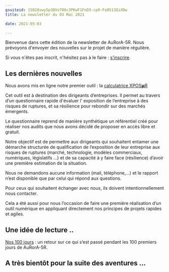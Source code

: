 ```yaml
---
gsuiteid: 1SO28swy5p3QVo786c3PKwF1FnD3-cp0-Fo0513QiXDw
title: La newsletter du 03 Mai 2021

date: 2021-05-03

---
```


Bienvenue dans cette édition de la newsletter de AuRorA-5R. Nous prévoyons d'envoyer des nouvelles sur le projet de manière régulière.

Si vous n'êtes pas inscrit, n'hésitez pas à le faire : [s’inscrire](https://www.google.com/url?q=https://aurora-5r.fr/inscription/&sa=D&source=editors&ust=1622280615805000&usg=AOvVaw0dx-GAq_clo0guKUBAylyd).

Les dernières nouvelles
-----------------------

Nous avons mis en ligne notre premier outil : la [calculatrice XPOS𝝻R](https://www.google.com/url?q=https://xposur.aurora-5r.fr/dashboard&sa=D&source=editors&ust=1622280615806000&usg=AOvVaw3naqHUCbMWu5Bwa6DIY0oD) 

Cet outil est à destination des dirigeants d’entreprises. Il permet au travers d’un questionnaire rapide d'évaluer l’ exposition de l’entreprise à des risques de ruptures, et sa résilience pour rebondir sur des marchés émergents.

Le questionnaire reprend de manière synthétique un référentiel créé pour réaliser nos audits que nous avons décidé de proposer en accès libre et gratuit.

Notre objectif est de permettre aux dirigeants qui souhaitent entamer une démarche structurée de qualification de l’exposition de leur entreprise aux risques de ruptures (marché, technologie, modèles commerciaux, numériques, législatifs …) et de sa capacité à y faire face (résilience) d’avoir une première estimation de la situation. 

Nous ne demandons aucune information (mail, téléphone,...) et le rapport n’est disponible que par celui qui répond aux questions. 

Pour ceux qui souhaitent échanger avec nous, ils doivent intentionnellement nous contacter.

Cela a été aussi pour nous l’occasion de faire une première réalisation d’un outil numérique en appliquant directement nos principes de projets rapides et agiles.

Une idée de lecture ..
----------------------

[Nos 100 jours](https://www.google.com/url?q=https://aurora-5r.fr/posts/Nos100jours&sa=D&source=editors&ust=1622280615808000&usg=AOvVaw32fAxyynA5MtSs5tQxXn4x) : un retour sur ce qui s’est passé pendant les 100 premiers jours de AuRorA-5R.

A très bientôt pour la suite des aventures ...
----------------------------------------------

